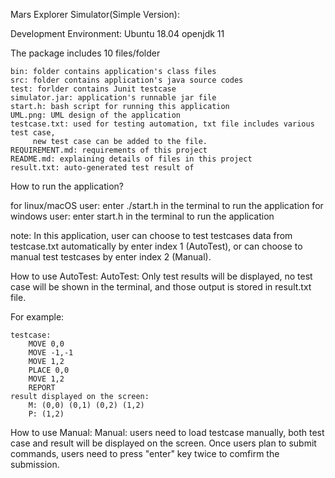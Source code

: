 Mars Explorer Simulator(Simple Version):

Development Environment:
	Ubuntu 18.04
	openjdk 11
	
The package includes 10 files/folder

	bin: folder contains application's class files 
	src: folder contains application's java source codes
	test: forlder contains Junit testcase
	simulator.jar: application's runnable jar file
	start.h: bash script for running this application
	UML.png: UML design of the application
	testcase.txt: used for testing automation, txt file includes various test case, 
	     new test case can be added to the file. 
	REQUIREMENT.md: requirements of this project
	README.md: explaining details of files in this project
	result.txt: auto-generated test result of 

How to run the application?

for linux/macOS user: enter ./start.h in the terminal to run the application
for windows user: enter start.h in the terminal to run the application

note:
In this application, user can choose to test testcases data from testcase.txt automatically by enter index 1 (AutoTest), or can choose to manual test testcases by enter index 2 (Manual). 


How to use AutoTest:
AutoTest: Only test results will be displayed, no test case will be shown in the terminal, and those output is stored in result.txt file.

For example:

	testcase: 
	    MOVE 0,0
	    MOVE -1,-1
	    MOVE 1,2
	    PLACE 0,0
	    MOVE 1,2
	    REPORT
	result displayed on the screen: 
	    M: (0,0) (0,1) (0,2) (1,2)
	    P: (1,2)

How to use Manual:
Manual: users need to load testcase manually, both test case and result will be displayed on the
	screen. Once users plan to submit commands, users need to press "enter" key twice to
	comfirm the submission.

	




